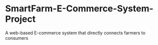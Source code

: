 # SmartFarm-E-Commerce-System-Project
A web-based E-commerce system that directly connects farmers to consumers
